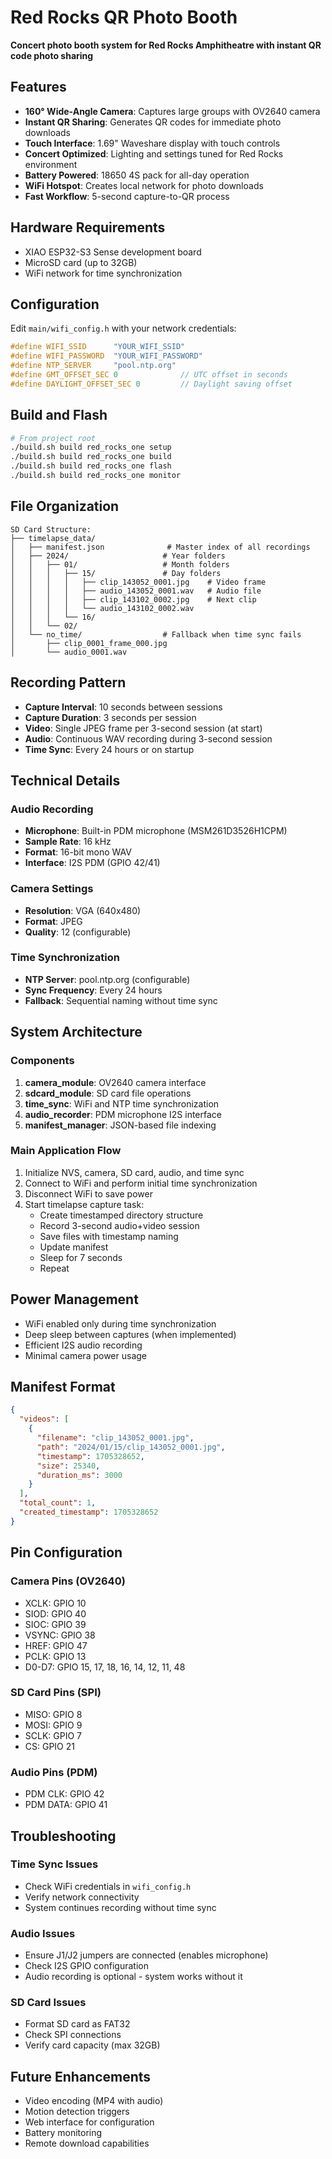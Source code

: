 # Red Rocks QR Photo Booth

**Concert photo booth system for Red Rocks Amphitheatre with instant QR code photo sharing**

## Features

- **160° Wide-Angle Camera**: Captures large groups with OV2640 camera
- **Instant QR Sharing**: Generates QR codes for immediate photo downloads
- **Touch Interface**: 1.69" Waveshare display with touch controls
- **Concert Optimized**: Lighting and settings tuned for Red Rocks environment
- **Battery Powered**: 18650 4S pack for all-day operation
- **WiFi Hotspot**: Creates local network for photo downloads
- **Fast Workflow**: 5-second capture-to-QR process

## Hardware Requirements

- XIAO ESP32-S3 Sense development board
- MicroSD card (up to 32GB)
- WiFi network for time synchronization

## Configuration

Edit `main/wifi_config.h` with your network credentials:

```c
#define WIFI_SSID      "YOUR_WIFI_SSID"
#define WIFI_PASSWORD  "YOUR_WIFI_PASSWORD"
#define NTP_SERVER     "pool.ntp.org"
#define GMT_OFFSET_SEC 0              // UTC offset in seconds
#define DAYLIGHT_OFFSET_SEC 0         // Daylight saving offset
```

## Build and Flash

```bash
# From project root
./build.sh build red_rocks_one setup
./build.sh build red_rocks_one build
./build.sh build red_rocks_one flash
./build.sh build red_rocks_one monitor
```

## File Organization

```
SD Card Structure:
├── timelapse_data/
│   ├── manifest.json              # Master index of all recordings
│   ├── 2024/                     # Year folders
│   │   ├── 01/                   # Month folders
│   │   │   ├── 15/               # Day folders
│   │   │   │   ├── clip_143052_0001.jpg    # Video frame
│   │   │   │   ├── audio_143052_0001.wav   # Audio file
│   │   │   │   ├── clip_143102_0002.jpg    # Next clip
│   │   │   │   └── audio_143102_0002.wav
│   │   │   └── 16/
│   │   └── 02/
│   └── no_time/                  # Fallback when time sync fails
│       ├── clip_0001_frame_000.jpg
│       └── audio_0001.wav
```

## Recording Pattern

- **Capture Interval**: 10 seconds between sessions
- **Capture Duration**: 3 seconds per session
- **Video**: Single JPEG frame per 3-second session (at start)
- **Audio**: Continuous WAV recording during 3-second session
- **Time Sync**: Every 24 hours or on startup

## Technical Details

### Audio Recording
- **Microphone**: Built-in PDM microphone (MSM261D3526H1CPM)
- **Sample Rate**: 16 kHz
- **Format**: 16-bit mono WAV
- **Interface**: I2S PDM (GPIO 42/41)

### Camera Settings
- **Resolution**: VGA (640x480)
- **Format**: JPEG
- **Quality**: 12 (configurable)

### Time Synchronization
- **NTP Server**: pool.ntp.org (configurable)
- **Sync Frequency**: Every 24 hours
- **Fallback**: Sequential naming without time sync

## System Architecture

### Components

1. **camera_module**: OV2640 camera interface
2. **sdcard_module**: SD card file operations
3. **time_sync**: WiFi and NTP time synchronization
4. **audio_recorder**: PDM microphone I2S interface
5. **manifest_manager**: JSON-based file indexing

### Main Application Flow

1. Initialize NVS, camera, SD card, audio, and time sync
2. Connect to WiFi and perform initial time synchronization
3. Disconnect WiFi to save power
4. Start timelapse capture task:
   - Create timestamped directory structure
   - Record 3-second audio+video session
   - Save files with timestamp naming
   - Update manifest
   - Sleep for 7 seconds
   - Repeat

## Power Management

- WiFi enabled only during time synchronization
- Deep sleep between captures (when implemented)
- Efficient I2S audio recording
- Minimal camera power usage

## Manifest Format

```json
{
  "videos": [
    {
      "filename": "clip_143052_0001.jpg",
      "path": "2024/01/15/clip_143052_0001.jpg",
      "timestamp": 1705328652,
      "size": 25340,
      "duration_ms": 3000
    }
  ],
  "total_count": 1,
  "created_timestamp": 1705328652
}
```

## Pin Configuration

### Camera Pins (OV2640)
- XCLK: GPIO 10
- SIOD: GPIO 40
- SIOC: GPIO 39
- VSYNC: GPIO 38
- HREF: GPIO 47
- PCLK: GPIO 13
- D0-D7: GPIO 15, 17, 18, 16, 14, 12, 11, 48

### SD Card Pins (SPI)
- MISO: GPIO 8
- MOSI: GPIO 9
- SCLK: GPIO 7
- CS: GPIO 21

### Audio Pins (PDM)
- PDM CLK: GPIO 42
- PDM DATA: GPIO 41

## Troubleshooting

### Time Sync Issues
- Check WiFi credentials in `wifi_config.h`
- Verify network connectivity
- System continues recording without time sync

### Audio Issues
- Ensure J1/J2 jumpers are connected (enables microphone)
- Check I2S GPIO configuration
- Audio recording is optional - system works without it

### SD Card Issues
- Format SD card as FAT32
- Check SPI connections
- Verify card capacity (max 32GB)

## Future Enhancements

- Video encoding (MP4 with audio)
- Motion detection triggers
- Web interface for configuration
- Battery monitoring
- Remote download capabilities